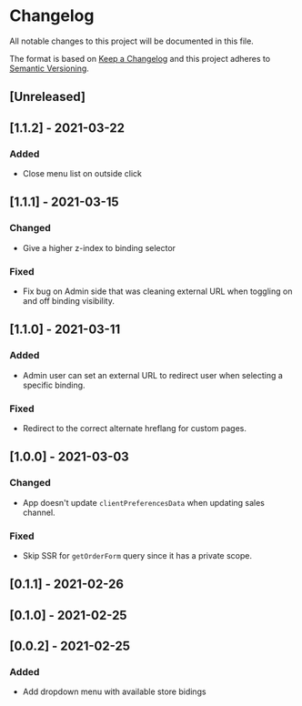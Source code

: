# Changelog

All notable changes to this project will be documented in this file.

The format is based on [Keep a Changelog](http://keepachangelog.com/en/1.0.0/)
and this project adheres to [Semantic Versioning](http://semver.org/spec/v2.0.0.html).

## [Unreleased]

## [1.1.2] - 2021-03-22

### Added
- Close menu list on outside click
## [1.1.1] - 2021-03-15

### Changed
- Give a higher z-index to binding selector
### Fixed
- Fix bug on Admin side that was cleaning external URL when toggling on and off binding visibility.
## [1.1.0] - 2021-03-11

### Added
- Admin user can set an external URL to redirect user when selecting a specific binding.
### Fixed
- Redirect to the correct alternate hreflang for custom pages.

## [1.0.0] - 2021-03-03

### Changed
- App doesn't update `clientPreferencesData` when updating sales channel.
### Fixed
- Skip SSR for `getOrderForm` query since it has a private scope.

## [0.1.1] - 2021-02-26

## [0.1.0] - 2021-02-25

## [0.0.2] - 2021-02-25

### Added
- Add dropdown menu with available store bidings
